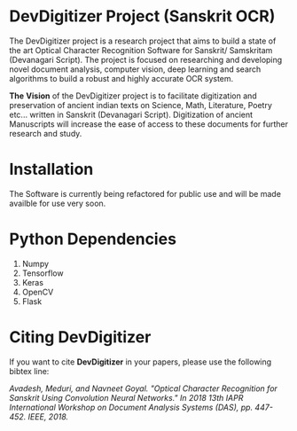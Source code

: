 # DevDigitizer Project (Sanskrit OCR)

The DevDigitizer project is a research project that aims to build a state of the art Optical Character Recognition Software for Sanskrit/ Samskritam (Devanagari Script). The project is focused on researching and developing novel document analysis, computer vision, deep learning and search algorithms to build a robust and highly accurate OCR system.  

**The**  **Vision**  of the DevDigitizer project is to facilitate digitization and preservation of ancient indian texts on Science, Math, Literature, Poetry etc... written in Sanskrit (Devanagari Script). Digitization of ancient Manuscripts will increase the ease of access to these documents for further research and study.

# Installation

The Software is currently being refactored for public use and will be made availble for use very soon.

# Python Dependencies

1. Numpy
2. Tensorflow
3. Keras
4. OpenCV
5. Flask 

# Citing DevDigitizer

If you want to cite **DevDigitizer** in your papers, please use the following bibtex line:

<cite> Avadesh, Meduri, and Navneet Goyal. "Optical Character Recognition for Sanskrit Using Convolution Neural Networks." In 2018 13th IAPR International Workshop on Document Analysis Systems (DAS), pp. 447-452. IEEE, 2018. </cite> 
